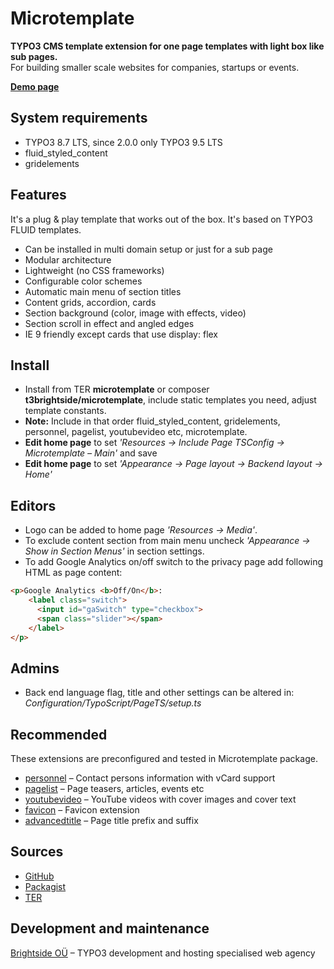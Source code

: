 # Microtemplate

**TYPO3 CMS template extension for one page templates with light box like sub pages.**
<br />For building smaller scale websites for companies, startups or events.

**[Demo page](https://microtemplate.t3brightside.com/)**

## System requirements

- TYPO3 8.7 LTS, since 2.0.0 only TYPO3 9.5 LTS
- fluid_styled_content
- gridelements

## Features

It's a plug & play template that works out of the box. It's based on TYPO3 FLUID templates.

- Can be installed in multi domain setup or just for a sub page
- Modular architecture
- Lightweight (no CSS frameworks)
- Configurable color schemes
- Automatic main menu of section titles
- Content grids, accordion, cards
- Section background (color, image with effects, video)
- Section scroll in effect and angled edges
- IE 9 friendly except cards that use display: flex

## Install
- Install from TER **microtemplate** or composer **t3brightside/microtemplate**, include static templates you need, adjust template constants.
- **Note:** Include in that order fluid_styled_content, gridelements, personnel, pagelist, youtubevideo etc, microtemplate.
- **Edit home page** to set _'Resources -> Include Page TSConfig -> Microtemplate – Main'_ and save
- **Edit home page** to set _'Appearance -> Page layout -> Backend layout -> Home'_

## Editors
- Logo can be added to home page _'Resources -> Media'_.
- To exclude content section from main menu uncheck _'Appearance -> Show in Section Menus'_ in section settings.
- To add Google Analytics on/off switch to the privacy page add following HTML as page content:
```html
<p>Google Analytics <b>Off/On</b>:
    <label class="switch">
      <input id="gaSwitch" type="checkbox">
      <span class="slider"></span>
    </label>
</p>
```

## Admins
- Back end language flag, title and other settings can be altered in: _Configuration/TypoScript/PageTS/setup.ts_

## Recommended
These extensions are preconfigured and tested in Microtemplate package.
- [personnel](https://extensions.typo3.org/extension/personnel/) – Contact persons information with vCard support
- [pagelist](https://extensions.typo3.org/extension/pagelist/) – Page teasers, articles, events etc
- [youtubevideo](https://extensions.typo3.org/extension/youtubevideo/) – YouTube videos with cover images and cover text
- [favicon](https://extensions.typo3.org/extension/favicon/) – Favicon extension
- [advancedtitle](https://extensions.typo3.org/extension/advancedtitle/) – Page title prefix and suffix

## Sources

- [GitHub](https://github.com/t3brightside/microtemplate)
- [Packagist](https://packagist.org/packages/t3brightside/microtemplate)
- [TER](https://extensions.typo3.org/extension/microtemplate/)

## Development and maintenance

[Brightside OÜ](https://t3brightside.com/) – TYPO3 development and hosting specialised web agency
